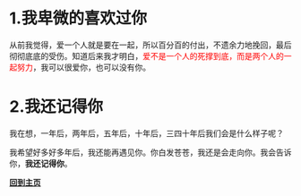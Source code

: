 # 1.我卑微的喜欢过你

从前我觉得，爱一个人就是要在一起，所以百分百的付出，不遗余力地挽回，最后彻彻底底的受伤。知道后来我才明白，<font color='red'>爱不是一个人的死撑到底，而是两个人的一起努力</font>，我可以很爱你，也可以没有你。

# 2.我还记得你

我在想，一年后，两年后，五年后，十年后，三四十年后我们会是什么样子呢？

我希望好多好多年后，我还能再遇见你。你白发苍苍，我还是会走向你。我会告诉你，**我还记得你**。

[**回到主页**](http://localhost:3000)
